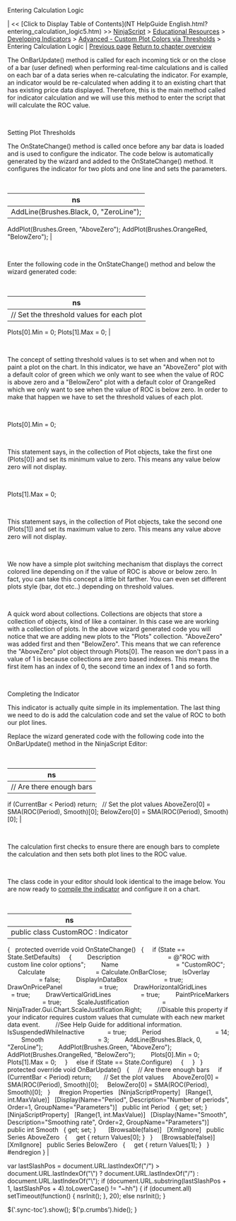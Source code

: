 ﻿










 


Entering Calculation Logic







| &lt;&lt; [Click to Display Table of Contents](NT HelpGuide English.html?entering_calculation_logic5.htm) &gt;&gt;
 [NinjaScript](ninjascript.htm) &gt; [Educational Resources](educational_resources.htm) &gt; [Developing Indicators](developing_indicators.htm) &gt; [Advanced - Custom Plot Colors via Thresholds](advanced_-_custom_plot_colors_.htm) &gt;
Entering Calculation Logic | [Previous page](set_up8.htm)
[Return to chapter overview](advanced_-_custom_plot_colors_.htm)










The OnBarUpdate() method is called for each incoming tick or on the close of a bar (user defined) when performing real-time calculations and is called on each bar of a data series when re-calculating the indicator. For example, an indicator would be re-calculated when adding it to an existing chart that has existing price data displayed. Therefore, this is the main method called for indicator calculation and we will use this method to enter the script that will calculate the ROC value.


 


Setting Plot Thresholds  

The OnStateChange() method is called once before any bar data is loaded and is used to configure the indicator. The code below is automatically generated by the wizard and added to the OnStateChange() method. It configures the indicator for two plots and one line and sets the parameters.


 




| ns |
| --- |
| AddLine(Brushes.Black, 0, "ZeroLine");
AddPlot(Brushes.Green, "AboveZero");
AddPlot(Brushes.OrangeRed, "BelowZero"); |



   

Enter the following code in the OnStateChange() method and below the wizard generated code:


 




| ns |
| --- |
| // Set the threshold values for each plot
Plots[0].Min = 0;
Plots[1].Max = 0; |



 


The concept of setting threshold values is to set when and when not to paint a plot on the chart. In this indicator, we have an "AboveZero" plot with a default color of green which we only want to see when the value of ROC is above zero and a "BelowZero" plot with a default color of OrangeRed which we only want to see when the value of ROC is below zero. In order to make that happen we have to set the threshold values of each plot.


 


Plots[0].Min = 0;


 


This statement says, in the collection of Plot objects, take the first one (Plots[0]) and set its minimum value to zero. This means any value below zero will not display.


 


Plots[1].Max = 0;


 


This statement says, in the collection of Plot objects, take the second one (Plots[1]) and set its maximum value to zero. This means any value above zero will not display.


 


We now have a simple plot switching mechanism that displays the correct colored line depending on if the value of ROC is above or below zero. In fact, you can take this concept a little bit farther. You can even set different plots style (bar, dot etc..) depending on threshold values.


 


A quick word about collections. Collections are objects that store a collection of objects, kind of like a container. In this case we are working with a collection of plots. In the above wizard generated code you will notice that we are adding new plots to the "Plots" collection. "AboveZero" was added first and then "BelowZero". This means that we can reference the "AboveZero" plot object through Plots[0]. The reason we don't pass in a value of 1 is because collections are zero based indexes. This means the first item has an index of 0, the second time an index of 1 and so forth.


 


Completing the Indicator   

This indicator is actually quite simple in its implementation. The last thing we need to do is add the calculation code and set the value of ROC to both our plot lines.   

Replace the wizard generated code with the following code into the OnBarUpdate() method in the NinjaScript Editor:


 




| ns |
| --- |
| // Are there enough bars
if (CurrentBar &lt; Period) return;
 
// Set the plot values
AboveZero[0] = SMA(ROC(Period), Smooth)[0];
BelowZero[0] = SMA(ROC(Period), Smooth)[0]; |



 


The calculation first checks to ensure there are enough bars to complete the calculation and then sets both plot lines to the ROC value.


 


The class code in your editor should look identical to the image below. You are now ready to [compile the indicator](compiling5.htm) and configure it on a chart.


 




| ns |
| --- |
| public class CustomROC : Indicator
{
   protected override void OnStateChange()
   {
     if (State == State.SetDefaults)
     {
         Description                           = @"ROC with custom line color options";
         Name                                 = "CustomROC";
         Calculate                             = Calculate.OnBarClose;
         IsOverlay                             = false;
         DisplayInDataBox                     = true;
         DrawOnPricePanel                     = true;
         DrawHorizontalGridLines               = true;
         DrawVerticalGridLines                 = true;
         PaintPriceMarkers                     = true;
         ScaleJustification                   = NinjaTrader.Gui.Chart.ScaleJustification.Right;
         //Disable this property if your indicator requires custom values that cumulate with each new market data event. 
         //See Help Guide for additional information.
         IsSuspendedWhileInactive             = true;
         Period                               = 14;
         Smooth                               = 3;
         AddLine(Brushes.Black, 0, "ZeroLine");
         AddPlot(Brushes.Green, "AboveZero");
         AddPlot(Brushes.OrangeRed, "BelowZero");
         Plots[0].Min = 0;
         Plots[1].Max = 0;
     }
     else if (State == State.Configure)
     {
     }
   }
 
   protected override void OnBarUpdate()
   {
     // Are there enough bars
     if (CurrentBar &lt; Period) return;
 
     // Set the plot values
     AboveZero[0] = SMA(ROC(Period), Smooth)[0];
     BelowZero[0] = SMA(ROC(Period), Smooth)[0];
   }
 
   #region Properties
   [NinjaScriptProperty]
   [Range(1, int.MaxValue)]
   [Display(Name="Period", Description="Number of periods", Order=1, GroupName="Parameters")]
   public int Period
   { get; set; }
 
   [NinjaScriptProperty]
   [Range(1, int.MaxValue)]
   [Display(Name="Smooth", Description="Smoothing rate", Order=2, GroupName="Parameters")]
   public int Smooth
   { get; set; }
 
 
   [Browsable(false)]
   [XmlIgnore]
   public Series<double> AboveZero
   {
     get { return Values[0]; }
   }
 
   [Browsable(false)]
   [XmlIgnore]
   public Series<double> BelowZero
   {
     get { return Values[1]; }
   }
   #endregion
} |






 
 var lastSlashPos = document.URL.lastIndexOf("/") &gt; document.URL.lastIndexOf("\\") ? document.URL.lastIndexOf("/") : document.URL.lastIndexOf("\\");
 if (document.URL.substring(lastSlashPos + 1, lastSlashPos + 4).toLowerCase() != "~hh") {
 if (document.all) setTimeout(function() {
 nsrInit();
 }, 20);
 else nsrInit();
 }
 
 
 $('.sync-toc').show();
 $('p.crumbs').hide();
 }
 
 
 



</double></double>